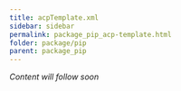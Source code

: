 ```yaml
---
title: acpTemplate.xml
sidebar: sidebar
permalink: package_pip_acp-template.html
folder: package/pip
parent: package_pip
---
```


*Content will follow soon*
